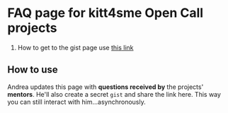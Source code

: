 # FAQ page for kitt4sme Open Call projects

1. How to get to the gist page
use [this link](https://gist.github.com/t-h-e-m/21e39138f90bae3b07d4a148d3e5e207)




## How to use

Andrea updates this page with **questions received by** the projects' **mentors**. He'll also create a secret `gist` and share the link here. This way you can still interact with him...asynchronously.


